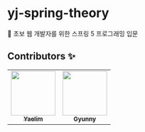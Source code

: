 # yj-spring-theory
📙 초보 웹 개발자를 위한 스프링 5 프로그래밍 입문

## Contributors ✨

<table>
  <tr>
  <td align="center"><a href="https://github.com/nanaeu"><img src="https://avatars3.githubusercontent.com/Ohyaelim?v=4?s=100" width="100px;" alt=""/><br /  ><sub><b>Yaelim</b></sub></a><br /></td>
    <td align="center"><a href="https://github.com/sju0924"><img src="https://avatars0.githubusercontent.com/wjdrbs96?v=4?s=100" width="100px;" alt=""/><br /><sub><b>Gyunny</b></sub></a><br /></td>
  </tr>
</table>
